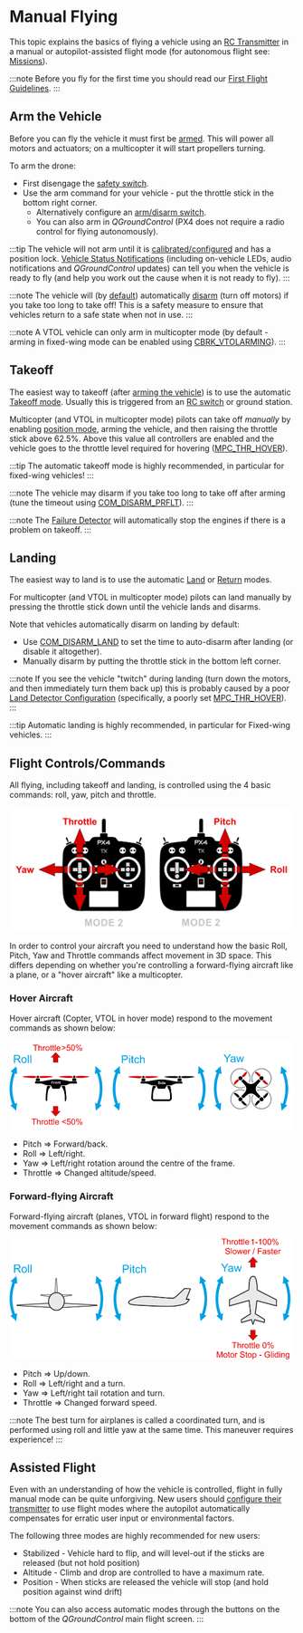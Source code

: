 # Manual Flying

This topic explains the basics of flying a vehicle using an [RC Transmitter](../getting_started/rc_transmitter_receiver.md) in a manual or autopilot-assisted flight mode (for autonomous flight see: [Missions](../flying/missions.md)).

:::note
Before you fly for the first time you should read our [First Flight Guidelines](../flying/first_flight_guidelines.md).
:::

<a id="arm"></a>

## Arm the Vehicle

Before you can fly the vehicle it must first be [armed](../getting_started/px4_basic_concepts.md#arming-and-disarming).
This will power all motors and actuators; on a multicopter it will start propellers turning.

To arm the drone:
- First disengage the [safety switch](../getting_started/px4_basic_concepts.md#safety-switch).
- Use the arm command for your vehicle - put the throttle stick in the bottom right corner.
  - Alternatively configure an [arm/disarm switch](../config/safety.md#arm-disarm-switch).
  - You can also arm in *QGroundControl* (PX4 does not require a radio control for flying autonomously).

:::tip
The vehicle will not arm until it is [calibrated/configured](../config/README.md) and has a position lock.
[Vehicle Status Notifications](../getting_started/vehicle_status.md) (including on-vehicle LEDs, audio notifications and *QGroundControl* updates) can tell you when the vehicle is ready to fly (and help you work out the cause when it is not ready to fly).
:::

:::note
The vehicle will (by [default](../advanced_config/parameter_reference.md#COM_DISARM_PRFLT)) automatically [disarm](../advanced_config/prearm_arm_disarm.md#auto-disarming) (turn off motors) if you take too long to take off!
This is a safety measure to ensure that vehicles return to a safe state when not in use.
:::

:::note
A VTOL vehicle can only arm in multicopter mode (by default - arming in fixed-wing mode can be enabled using [CBRK_VTOLARMING](../advanced_config/parameter_reference.md#CBRK_VTOLARMING)).
:::

<a id="takeoff-and-landing"></a>

## Takeoff

The easiest way to takeoff (after [arming the vehicle](#arm)) is to use the automatic [Takeoff mode](../flight_modes/takeoff.md).
Usually this is triggered from an [RC switch](../config/flight_mode.md) or ground station.

Multicopter (and VTOL in multicopter mode) pilots can take off *manually* by enabling [position mode](../flight_modes/README.md#position_mc), arming the vehicle, and then raising the throttle stick above 62.5%.
Above this value all controllers are enabled and the vehicle goes to the throttle level required for hovering ([MPC_THR_HOVER](../advanced_config/parameter_reference.md#MPC_THR_HOVER)).

:::tip
The automatic takeoff mode is highly recommended, in particular for fixed-wing vehicles!
:::

:::note
The vehicle may disarm if you take too long to take off after arming (tune the timeout using [COM_DISARM_PRFLT](../advanced_config/parameter_reference.md#COM_DISARM_PRFLT)).
:::

:::note
The [Failure Detector](../config/safety.md#failure-detector) will automatically stop the engines if there is a problem on takeoff.
:::


## Landing

The easiest way to land is to use the automatic [Land](../flight_modes/land.md) or [Return](../flight_modes/return.md) modes.

For multicopter (and VTOL in multicopter mode) pilots can land manually by pressing the throttle stick down until the vehicle lands and disarms.

Note that vehicles automatically disarm on landing by default:
- Use [COM_DISARM_LAND](../advanced_config/parameter_reference.md#COM_DISARM_LAND) to set the time to auto-disarm after landing (or disable it altogether).
- Manually disarm by putting the throttle stick in the bottom left corner.

:::note
If you see the vehicle "twitch" during landing (turn down the motors, and then immediately turn them back up) this is probably caused by a poor [Land Detector Configuration](../advanced_config/land_detector.md) (specifically, a poorly set [MPC_THR_HOVER](../advanced_config/parameter_reference.md#MPC_THR_HOVER)).
:::

:::tip
Automatic landing is highly recommended, in particular for Fixed-wing vehicles.
:::


## Flight Controls/Commands

All flying, including takeoff and landing, is controlled using the 4 basic commands: roll, yaw, pitch and throttle.

![RC Basic Commands](../../assets/flying/rc_basic_commands.png)

In order to control your aircraft you need to understand how the basic Roll, Pitch, Yaw and Throttle commands affect movement in 3D space.
This differs depending on whether you're controlling a forward-flying aircraft like a plane, or a "hover aircraft" like a multicopter.

### Hover Aircraft

Hover aircraft (Copter, VTOL in hover mode) respond to the movement commands as shown below:

![Basic Movements Multicopter](../../assets/flying/basic_movements_multicopter.png)

- Pitch => Forward/back.
- Roll => Left/right.
- Yaw => Left/right rotation around the centre of the frame.
- Throttle => Changed altitude/speed.

### Forward-flying Aircraft

Forward-flying aircraft (planes, VTOL in forward flight) respond to the movement commands as shown below:

![Basic Movements Forward](../../assets/flying/basic_movements_forward.png)

- Pitch => Up/down.
- Roll => Left/right and a turn.
- Yaw => Left/right tail rotation and turn.
- Throttle => Changed forward speed.

:::note
The best turn for airplanes is called a coordinated turn, and is performed using roll and little yaw at the same time.
This maneuver requires experience!
:::

## Assisted Flight

Even with an understanding of how the vehicle is controlled, flight in fully manual mode can be quite unforgiving.
New users should [configure their transmitter](../config/flight_mode.md) to use flight modes where the autopilot automatically compensates for erratic user input or environmental factors.

The following three modes are highly recommended for new users:

* Stabilized - Vehicle hard to flip, and will level-out if the sticks are released (but not hold position)
* Altitude - Climb and drop are controlled to have a maximum rate.
* Position - When sticks are released the vehicle will stop (and hold position against wind drift)

:::note
You can also access automatic modes through the buttons on the bottom of the *QGroundControl* main flight screen.
:::
